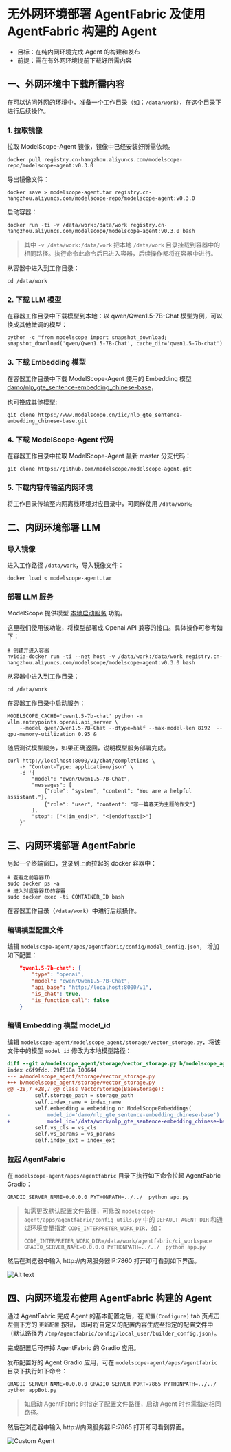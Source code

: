 无外网环境部署 AgentFabric 及使用 AgentFabric 构建的 Agent
======================================================

- 目标：在纯内网环境完成 Agent 的构建和发布
- 前提：需在有外网环境提前下载好所需内容

一、外网环境中下载所需内容
----------------------

在可以访问外网的环境中，准备一个工作目录（如：`/data/work`），在这个目录下进行后续操作。

### 1. 拉取镜像

拉取 ModelScope-Agent 镜像，镜像中已经安装好所需依赖。

```shell
docker pull registry.cn-hangzhou.aliyuncs.com/modelscope-repo/modelscope-agent:v0.3.0
```

导出镜像文件：

```shell
docker save > modelscope-agent.tar registry.cn-hangzhou.aliyuncs.com/modelscope-repo/modelscope-agent:v0.3.0
```

启动容器：

```shell
docker run -ti -v /data/work:/data/work registry.cn-hangzhou.aliyuncs.com/modelscope/modelscope-agent:v0.3.0 bash
```

> 其中 `-v /data/work:/data/work` 把本地 `/data/work` 目录挂载到容器中的相同路径。执行命令此命令后已进入容器，后续操作都将在容器中进行。

从容器中进入到工作目录：

```shell
cd /data/work
```

### 2. 下载 LLM 模型

在容器工作目录中下载模型到本地：以 qwen/Qwen1.5-7B-Chat 模型为例，可以换成其他微调的模型：

```shell
python -c "from modelscope import snapshot_download; snapshot_download('qwen/Qwen1.5-7B-Chat', cache_dir='qwen1.5-7b-chat')
```

### 3. 下载 Embedding 模型

在容器工作目录中下载 ModelScope-Agent 使用的 Embedding 模型 
[damo/nlp_gte_sentence-embedding_chinese-base](https://github.com/modelscope/modelscope-agent/blob/master/modelscope_agent/storage/vector_storage.py#L31)，

也可换成其他模型:

```shell
git clone https://www.modelscope.cn/iic/nlp_gte_sentence-embedding_chinese-base.git
```

### 4. 下载 ModelScope-Agent 代码

在容器工作目录中拉取 ModelScope-Agent 最新 master 分支代码：

```shell
git clone https://github.com/modelscope/modelscope-agent.git
```

### 5. 下载内容传输至内网环境

将工作目录传输至内网离线环境对应目录中，可同样使用 `/data/work`。


二、内网环境部署 LLM
------------------

### 导入镜像

进入工作路径 `/data/work`，导入镜像文件：

```shell
docker load < modelscope-agent.tar
```

### 部署 LLM 服务

ModelScope 提供模型 [本地启动服务](https://modelscope.cn/docs/%E6%9C%AC%E5%9C%B0%E5%90%AF%E5%8A%A8%E6%9C%8D%E5%8A%A1) 功能。

这里我们使用该功能，将模型部署成 Openai API 兼容的接口。具体操作可参考如下：

```shell
# 创建并进入容器
nvidia-docker run -ti --net host -v /data/work:/data/work registry.cn-hangzhou.aliyuncs.com/modelscope/modelscope-agent:v0.3.0 bash
```

从容器中进入到工作目录：

```shell
cd /data/work
```

在容器工作目录中启动服务：

```shell
MODELSCOPE_CACHE='qwen1.5-7b-chat' python -m vllm.entrypoints.openai.api_server \
    --model qwen/Qwen1.5-7B-Chat --dtype=half --max-model-len 8192  --gpu-memory-utilization 0.95 &
```

随后测试模型服务，如果正确返回，说明模型服务部署完成。

```shell
curl http://localhost:8000/v1/chat/completions \
    -H "Content-Type: application/json" \
    -d '{
        "model": "qwen/Qwen1.5-7B-Chat",
        "messages": [
            {"role": "system", "content": "You are a helpful assistant."},
            {"role": "user", "content": "写一篇春天为主题的作文"}
        ],
        "stop": ["<|im_end|>", "<|endoftext|>"]
    }'
```

三、内网环境部署 AgentFabric
-------------------------

另起一个终端窗口，登录到上面拉起的 docker 容器中：

```shell
# 查看之前容器ID
sudo docker ps -a
# 进入对应容器ID的容器
sudo docker exec -ti CONTAINER_ID bash
```

在容器工作目录（`/data/work`）中进行后续操作。

### 编辑模型配置文件

编辑 `modelscope-agent/apps/agentfabric/config/model_config.json`， 增加如下配置：

```json
    "qwen1.5-7b-chat": {
        "type": "openai",
        "model": "qwen/Qwen1.5-7B-Chat",
        "api_base": "http://localhost:8000/v1",
        "is_chat": true,
        "is_function_call": false
    }
```

### 编辑 Embedding 模型 model_id

编辑 `modelscope-agent/modelscope_agent/storage/vector_storage.py`，将该文件中的模型 `model_id` 修改为本地模型路径：

```diff
diff --git a/modelscope_agent/storage/vector_storage.py b/modelscope_agent/storage/vector_storage.py
index c6f9fdc..29f518a 100644
--- a/modelscope_agent/storage/vector_storage.py
+++ b/modelscope_agent/storage/vector_storage.py
@@ -28,7 +28,7 @@ class VectorStorage(BaseStorage):
         self.storage_path = storage_path
         self.index_name = index_name
         self.embedding = embedding or ModelScopeEmbeddings(
-            model_id='damo/nlp_gte_sentence-embedding_chinese-base')
+            model_id='/data/work/nlp_gte_sentence-embedding_chinese-base')
         self.vs_cls = vs_cls
         self.vs_params = vs_params
         self.index_ext = index_ext
```

### 拉起 AgentFabric

在 `modelscope-agent/apps/agentfabric` 目录下执行如下命令拉起 AgentFabric Gradio：

```shell
GRADIO_SERVER_NAME=0.0.0.0 PYTHONPATH=../../  python app.py
```

> 如需更改默认配置文件路径，可修改 `modelscope-agent/apps/agentfabric/config_utils.py` 中的 `DEFAULT_AGENT_DIR` 和通过环境变量指定 `CODE_INTERPRETER_WORK_DIR`，如：
> ```shell
> CODE_INTERPRETER_WORK_DIR=/data/work/agentfabric/ci_workspace GRADIO_SERVER_NAME=0.0.0.0 PYTHONPATH=../../  python app.py
> ```

然后在浏览器中输入 http://内网服务器IP:7860 打开即可看到如下界面。

![Alt text](resource/local_deploy.png)


四、内网环境发布使用 AgentFabric 构建的 Agent
-----------------------------------------

通过 AgentFabric 完成 Agent 的基本配置之后，在 `配置(Configure)` tab 页点击左侧下方的 `更新配置` 按钮，
即可将自定义的配置内容生成至指定的配置文件中（默认路径为 `/tmp/agentfabric/config/local_user/builder_config.json`）。

完成配置后可停掉 AgentFabric 的 Gradio 应用。

发布配置好的 Agent Gradio 应用，可在 `modelscope-agent/apps/agentfabric` 目录下执行如下命令：

```shell
GRADIO_SERVER_NAME=0.0.0.0 GRADIO_SERVER_PORT=7865 PYTHONPATH=../../  python appBot.py
```

> 如启动 AgentFabric 时指定了配置文件路径，启动 Agent 时也需指定相同路径。

然后在浏览器中输入 http://内网服务器IP:7865 打开即可看到界面。

![Custom Agent](resource/local_deploy_agent.png)
